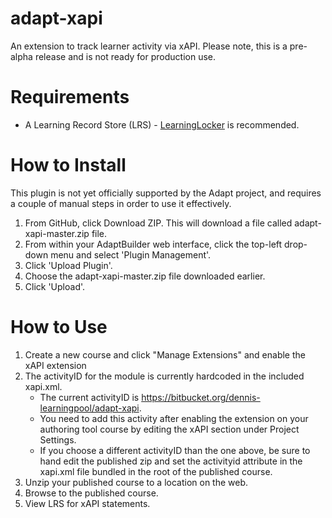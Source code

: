 adapt-xapi
===============

An extension to track learner activity via xAPI. Please note, this is a pre-alpha release and is not ready for production use.

# Requirements

* A Learning Record Store (LRS) - [LearningLocker](https://github.com/LearningLocker/learninglocker/) is recommended.

# How to Install

This plugin is not yet officially supported by the Adapt project, and requires a couple of manual steps in order to use it effectively.

1. From GitHub, click Download ZIP. This will download a file called adapt-xapi-master.zip file.
2. From within your AdaptBuilder web interface, click the top-left drop-down menu and select 'Plugin Management'.
3. Click 'Upload Plugin'.
4. Choose the adapt-xapi-master.zip file downloaded earlier.
5. Click 'Upload'.


# How to Use

1. Create a new course and click "Manage Extensions" and enable the xAPI extension
2. The activityID for the module is currently hardcoded in the included xapi.xml.
    * The current activityID is https://bitbucket.org/dennis-learningpool/adapt-xapi.
    * You need to add this activity after enabling the extension on your authoring tool course by editing the xAPI section under Project Settings.
    * If you choose a different activityID than the one above, be sure to hand edit the published zip and set the activityid attribute in the xapi.xml file bundled in the root of the published course.
3. Unzip your published course to a location on the web.
4. Browse to the published course.
5. View LRS for xAPI statements.
